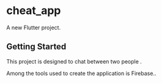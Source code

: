 # cheat_app

A new Flutter project.

## Getting Started

This project is designed to chat between two people .

Among the tools used to create the application is Firebase..

